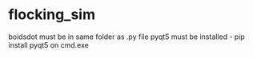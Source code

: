 # flocking_sim
boidsdot must be in same folder as .py file
pyqt5 must be installed - pip install pyqt5 on cmd.exe
